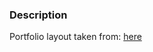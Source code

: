 ### Description
Portfolio layout taken from: [here](https://github.com/chetanverma16/react-portfolio-template)






